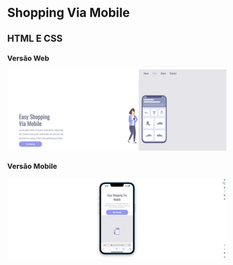 <h1>Shopping Via Mobile</h1>
<h2> HTML E CSS</h2>
<h3>Versão Web</h3>
<img src="https://github.com/ArthurZanesco2025/Projeto-Shopping/blob/main/Img/Pc.png" alt="pc">
<h3>Versão Mobile</h3>
<img src="https://github.com/ArthurZanesco2025/Projeto-Shopping/blob/main/Img/Mobile.png" alt="Mobile">
